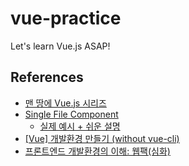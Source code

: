 # vue-practice
Let's learn Vue.js ASAP!

## References

- [맨 땅에 Vue.js 시리즈](https://medium.com/@hozacho/%EB%A7%A8%EB%95%85%EC%97%90-vuejs-%EB%A6%AC%EC%8A%A4%ED%8A%B8-462d88047893)
- [Single File Component](https://vue-loader-v14.vuejs.org/kr/)
  - [실제 예시 + 쉬운 설명](https://blog.naver.com/bkcaller/221461986249)
- [[Vue] 개발환경 만들기 (without vue-cli)](https://velog.io/@kyusung/Vue-app-sfc-without-vue-cli)
- [프론트엔드 개발환경의 이해: 웹팩(심화)](https://jeonghwan-kim.github.io/series/2020/01/02/frontend-dev-env-webpack-intermediate.html)